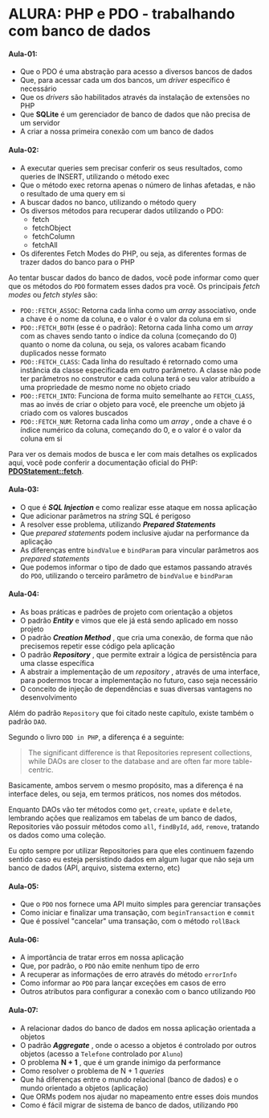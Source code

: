 # ALURA: PHP e PDO - trabalhando com banco de dados

#### Aula-01:

* Que o PDO é uma abstração para acesso a diversos bancos de dados
* Que, para acessar cada um dos bancos, um *driver* específico é necessário
* Que os *drivers* são habilitados através da instalação de extensões no PHP
* Que **SQLite** é um gerenciador de banco de dados que não precisa de um servidor
* A criar a nossa primeira conexão com um banco de dados

#### Aula-02:

* A executar queries sem precisar conferir os seus resultados, como queries de INSERT, utilizando o método exec
* Que o método exec retorna apenas o número de linhas afetadas, e não o resultado de uma query em si
* A buscar dados no banco, utilizando o método query
* Os diversos métodos para recuperar dados utilizando o PDO:
  * fetch
  * fetchObject
  * fetchColumn
  * fetchAll
* Os diferentes Fetch Modes do PHP, ou seja, as diferentes formas de trazer dados do banco para o PHP

Ao tentar buscar dados do banco de dados, você pode informar como quer que os métodos do `PDO` formatem esses dados pra você. Os principais *fetch modes* ou *fetch styles* são:

* `PDO::FETCH_ASSOC`: Retorna cada linha como um *array* associativo, onde a chave é o nome da coluna, e o valor é o valor da coluna em si
* `PDO::FETCH_BOTH` (esse é o padrão): Retorna cada linha como um *array* com as chaves sendo tanto o índice da coluna (começando do 0) quanto o nome da coluna, ou seja, os valores acabam ficando duplicados nesse formato
* `PDO::FETCH_CLASS`: Cada linha do resultado é retornado como uma instância da classe especificada em outro parâmetro. A classe não pode ter parâmetros no construtor e cada coluna terá o seu valor atribuído a uma propriedade de mesmo nome no objeto criado
* `PDO::FETCH_INTO`: Funciona de forma muito semelhante ao `FETCH_CLASS`, mas ao invés de criar o objeto para você, ele preenche um objeto já criado com os valores buscados
* `PDO::FETCH_NUM`: Retorna cada linha como um  *array* , onde a chave é o índice numérico da coluna, começando do 0, e o valor é o valor da coluna em si

Para ver os demais modos de busca e ler com mais detalhes os explicados aqui, você pode conferir a documentação oficial do PHP: [**PDOStatement::fetch**](https://www.php.net/manual/en/pdostatement.fetch#refsect1-pdostatement.fetch-parameters).

#### Aula-03:

* O que é ***SQL Injection*** e como realizar esse ataque em nossa aplicação
* Que adicionar parâmetros na *string* SQL é perigoso
* A resolver esse problema, utilizando ***Prepared Statements***
* Que *prepared statements* podem inclusive ajudar na performance da aplicação
* As diferenças entre `bindValue` e `bindParam` para vincular parâmetros aos *prepared statements*
* Que podemos informar o tipo de dado que estamos passando através do `PDO`, utilizando o terceiro parâmetro de `bindValue` e `bindParam`

#### Aula-04:

* As boas práticas e padrões de projeto com orientação a objetos
* O padrão ***Entity*** e vimos que ele já está sendo aplicado em nosso projeto
* O padrão  ***Creation Method*** , que cria uma conexão, de forma que não precisemos repetir esse código pela aplicação
* O padrão  ***Repository*** , que permite extrair a lógica de persistência para uma classe específica
* A abstrair a implementação de um  *repository* , através de uma interface, para podermos trocar a implementação no futuro, caso seja necessário
* O conceito de injeção de dependências e suas diversas vantagens no desenvolvimento

Além do padrão `Repository` que foi citado neste capítulo, existe também o padrão `DAO`.

Segundo o livro `DDD in PHP`, a diferença é a seguinte:

> The significant difference is that Repositories represent collections, while DAOs are closer to the database and are often far more table-centric.

Basicamente, ambos servem o mesmo propósito, mas a diferença é na interface deles, ou seja, em termos práticos, nos nomes dos métodos.

Enquanto DAOs vão ter métodos como `get`, `create`, `update` e `delete`, lembrando ações que realizamos em tabelas de um banco de dados, Repositories vão possuir métodos como `all`, `findById`, `add`, `remove`, tratando os dados como uma coleção.

Eu opto sempre por utilizar Repositories para que eles continuem fazendo sentido caso eu esteja persistindo dados em algum lugar que não seja um banco de dados (API, arquivo, sistema externo, etc)

#### Aula-05:

* Que o `PDO` nos fornece uma API muito simples para gerenciar transações
* Como iniciar e finalizar uma transação, com `beginTransaction` e `commit`
* Que é possível "cancelar" uma transação, com o método `rollBack`

#### Aula-06:

* A importância de tratar erros em nossa aplicação
* Que, por padrão, o `PDO` não emite nenhum tipo de erro
* A recuperar as informações de erro através do método `errorInfo`
* Como informar ao `PDO` para lançar exceções em casos de erro
* Outros atributos para configurar a conexão com o banco utilizando `PDO`


#### Aula-07:

* A relacionar dados do banco de dados em nossa aplicação orientada a objetos
* O padrão  ***Aggregate*** , onde o acesso a objetos é controlado por outros objetos (acesso a `Telefone` controlado por `Aluno`)
* O problema  **N + 1** , que é um grande inimigo da performance
* Como resolver o problema de N + 1 *queries*
* Que há diferenças entre o mundo relacional (banco de dados) e o mundo orientado a objetos (aplicação)
* Que ORMs podem nos ajudar no mapeamento entre esses dois mundos
* Como é fácil migrar de sistema de banco de dados, utilizando `PDO`
